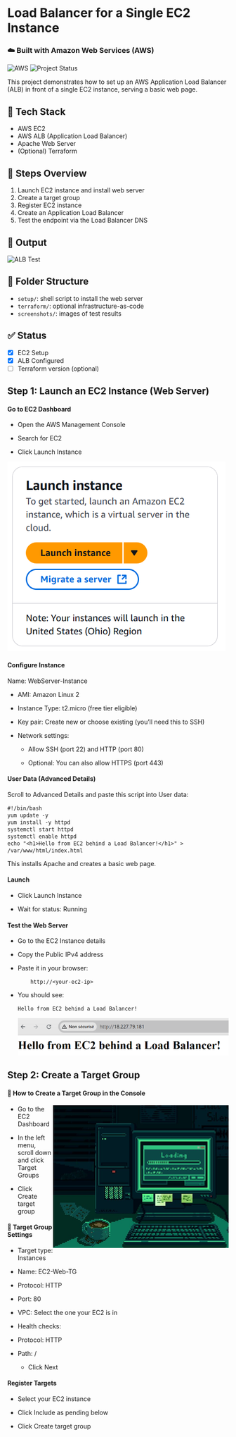 # Load Balancer for a Single EC2 Instance

### ☁️ Built with Amazon Web Services (AWS)

![AWS](https://img.shields.io/badge/Built%20with-AWS-orange?style=flat&logo=amazonaws)
![Project Status](https://img.shields.io/badge/status-in--progress-yellow)


This project demonstrates how to set up an AWS Application Load Balancer (ALB) in front of a single EC2 instance, serving a basic web page.

## 🔧 Tech Stack
- AWS EC2
- AWS ALB (Application Load Balancer)
- Apache Web Server
- (Optional) Terraform

## 🧭 Steps Overview

1. Launch EC2 instance and install web server
2. Create a target group
3. Register EC2 instance
4. Create an Application Load Balancer
5. Test the endpoint via the Load Balancer DNS

## 📸 Output

![ALB Test](screenshots/alb-test.png)

## 📂 Folder Structure

- `setup/`: shell script to install the web server
- `terraform/`: optional infrastructure-as-code
- `screenshots/`: images of test results

## ✅ Status
- [x] EC2 Setup
- [x] ALB Configured
- [ ] Terraform version (optional)

## Step 1: Launch an EC2 Instance (Web Server)
####  Go to EC2 Dashboard
- Open the AWS Management Console

- Search for EC2

- Click Launch Instance

![image alt](https://github.com/Juniorklb/Create-a-Load-Balancer-for-a-single-EC2-instance/blob/eb2bae4e8162ef64ac666fa1d84421168c64040e/Images/EC2.PNG) 
####  Configure Instance
Name: WebServer-Instance

- AMI: Amazon Linux 2

- Instance Type: t2.micro (free tier eligible)

- Key pair: Create new or choose existing (you’ll need this to SSH)

- Network settings:
    - Allow SSH (port 22) and HTTP (port 80)

    - Optional: You can also allow HTTPS (port 443)


#### User Data (Advanced Details)      

Scroll to Advanced Details and paste this script into User data:

    #!/bin/bash
    yum update -y
    yum install -y httpd
    systemctl start httpd
    systemctl enable httpd
    echo "<h1>Hello from EC2 behind a Load Balancer!</h1>" > /var/www/html/index.html

 This installs Apache and creates a basic web page.   

#### Launch
- Click Launch Instance

- Wait for status: Running

#### Test the Web Server

- Go to the EC2 Instance details

- Copy the Public IPv4 address

- Paste it in your browser:
  
          http://<your-ec2-ip>

- You should see:
  
      Hello from EC2 behind a Load Balancer!

  ![image alt](https://github.com/Juniorklb/Create-a-Load-Balancer-for-a-single-EC2-instance/blob/eefdad2dac97488ba1e8a6c5e2e98a07d308ef52/Images/ALBhello.PNG)

## Step 2: Create a Target Group

#### 🔧 How to Create a Target Group in the Console

<img align="right" alt="Coding" width="400" src="https://github.com/Juniorklb/Juniorklb/blob/662692f737cc8f550da799d48190446b55a68900/Working%20hard.jpeg">
 
- Go to the EC2 Dashboard

- In the left menu, scroll down and click Target Groups

- Click Create target group

####  🔧 Target Group Settings

- Target type: Instances

- Name: EC2-Web-TG

- Protocol: HTTP

- Port: 80

- VPC: Select the one your EC2 is in

- Health checks:

- Protocol: HTTP

- Path: /

   - Click Next
 
####  Register Targets

- Select your EC2 instance

- Click Include as pending below

- Click Create target group

